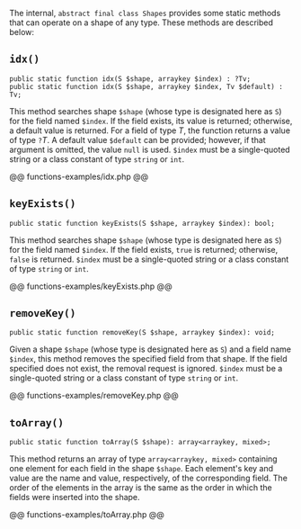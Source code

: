 The internal, `abstract final class Shapes` provides some static methods that can operate on a shape of any type. These methods are described below:

## `idx()`

```
public static function idx(S $shape, arraykey $index) : ?Tv; 
public static function idx(S $shape, arraykey $index, Tv $default) : Tv; 
```

This method searches shape `$shape` (whose type is designated here as `S`) for the field named `$index`. If the field exists, its value is returned; otherwise, a default value is returned. For a field of type *T*, the function returns a value of type `?`*T*. A default value `$default` can be provided; however, if that argument is omitted, the value `null` is used. `$index` must be a single-quoted string or a class constant of type `string` or `int`.

@@ functions-examples/idx.php @@

## `keyExists()`

```
public static function keyExists(S $shape, arraykey $index): bool; 
```

This method searches shape `$shape` (whose type is designated here as `S`) for the field named `$index`. If the field exists, `true` is returned; otherwise, `false` is returned. `$index` must be a single-quoted string or a class constant of type `string` or `int`.

@@ functions-examples/keyExists.php @@

## `removeKey()`

```
public static function removeKey(S $shape, arraykey $index): void; 
```

Given a shape `$shape` (whose type is designated here as `S`) and a field name `$index`, this method removes the specified field from that shape. If the field specified does not exist, the removal request is ignored. `$index` must be a single-quoted string or a class constant of type `string` or `int`.

@@ functions-examples/removeKey.php @@

## `toArray()`

```
public static function toArray(S $shape): array<arraykey, mixed>; 
```

This method returns an array of type `array<arraykey, mixed>` containing one element for each field in the shape `$shape`. Each element's key and value are the name and value, respectively, of the corresponding field. The order of the elements in the array is the same as the order in which the fields were inserted into the shape.

@@ functions-examples/toArray.php @@
